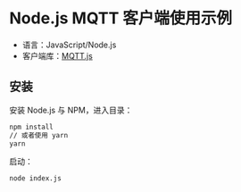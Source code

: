 # Node.js MQTT 客户端使用示例

- 语言：JavaScript/Node.js
- 客户端库：[MQTT.js](http://npmjs.com/package/mqtt)

## 安装

安装 Node.js 与 NPM，进入目录：

```bash
npm install
// 或者使用 yarn
yarn
```

启动：
```basj
node index.js
```
